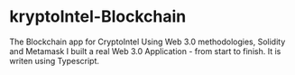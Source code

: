 # kryptoIntel-Blockchain
The Blockchain app for CryptoIntel
Using Web 3.0 methodologies, Solidity and Metamask I built a real Web 3.0 Application - from start to finish.
It is writen using Typescript.
